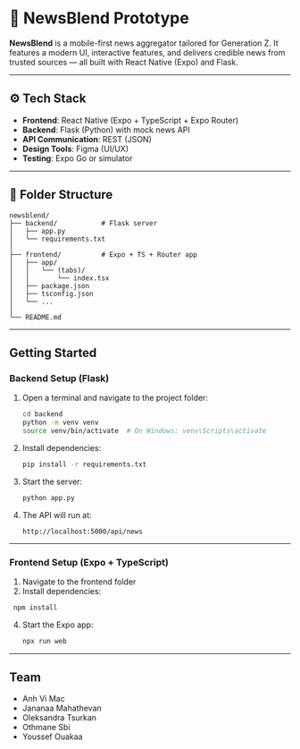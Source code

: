 # 📰 NewsBlend Prototype

**NewsBlend** is a mobile-first news aggregator tailored for Generation Z. It features a modern UI, interactive features, and delivers credible news from trusted sources — all built with React Native (Expo) and Flask.

---

## ⚙️ Tech Stack

- **Frontend**: React Native (Expo + TypeScript + Expo Router)
- **Backend**: Flask (Python) with mock news API
- **API Communication**: REST (JSON)
- **Design Tools**: Figma (UI/UX)
- **Testing**: Expo Go or simulator

---

## 🧱 Folder Structure

```
newsblend/
├── backend/           # Flask server
│   ├── app.py
│   └── requirements.txt
│
├── frontend/          # Expo + TS + Router app
│   ├── app/
│   │   └── (tabs)/
│   │       └── index.tsx
│   ├── package.json
│   ├── tsconfig.json
│   └── ...
│
└── README.md
```

---

## Getting Started

### Backend Setup (Flask)

1. Open a terminal and navigate to the project folder:

   ```bash
   cd backend
   python -m venv venv
   source venv/bin/activate  # On Windows: venv\Scripts\activate
   ```

2. Install dependencies:

   ```bash
   pip install -r requirements.txt
   ```

3. Start the server:

   ```bash
   python app.py
   ```

4. The API will run at:

   ```
   http://localhost:5000/api/news
   ```

---

### Frontend Setup (Expo + TypeScript)

1. Navigate to the frontend folder
2. Install dependencies:

```bash
 npm install
```

4. Start the Expo app:

   ```bash
   npx run web
   ```

---

## Team

- Anh Vi Mac
- Jananaa Mahathevan
- Oleksandra Tsurkan
- Othmane Sbi
- Youssef Ouakaa
